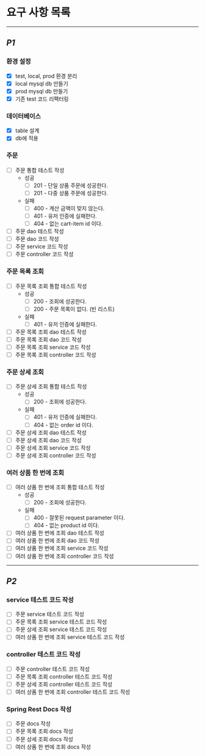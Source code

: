 # 요구 사항 목록

---
## *P1*

### 환경 설정
- [x] test, local, prod 환경 분리
- [x] local mysql db 만들기
- [x] prod mysql db 만들기
- [x] 기존 test 코드 리팩터링

### 데이터베이스
- [x] table 설계
- [x] db에 적용

### 주문
- [ ] 주문 통합 테스트 작성
  - 성공
    - [ ] 201 - 단일 상품 주문에 성공한다.
    - [ ] 201 - 다중 상품 주문에 성공한다.
  - 실패
    - [ ] 400 - 계산 금액이 맞지 않는다.
    - [ ] 401 - 유저 인증에 실패한다.
    - [ ] 404 - 없는 cart-item id 이다.
- [ ] 주문 dao 테스트 작성
- [ ] 주문 dao 코드 작성
- [ ] 주문 service 코드 작성
- [ ] 주문 controller 코드 작성

### 주문 목록 조회
- [ ] 주문 목록 조회 통합 테스트 작성
    - 성공
        - [ ] 200 - 조회에 성공한다.
        - [ ] 200 - 주문 목록이 없다. (빈 리스트)
    - 실패
        - [ ] 401 - 유저 인증에 실패한다.
- [ ] 주문 목록 조회 dao 테스트 작성
- [ ] 주문 목록 조회 dao 코드 작성
- [ ] 주문 목록 조회 service 코드 작성
- [ ] 주문 목록 조회 controller 코드 작성

### 주문 상세 조회
- [ ] 주문 상세 조회 통합 테스트 작성
    - 성공
        - [ ] 200 - 조회에 성공한다.
    - 실패
        - [ ] 401 - 유저 인증에 실패한다.
        - [ ] 404 - 없는 order id 이다.
- [ ] 주문 상세 조회 dao 테스트 작성
- [ ] 주문 상세 조회 dao 코드 작성
- [ ] 주문 상세 조회 service 코드 작성
- [ ] 주문 상세 조회 controller 코드 작성

### 여러 상품 한 번에 조회
- [ ] 여러 상품 한 번에 조회 통합 테스트 작성
    - 성공
        - [ ] 200 - 조회에 성공한다.
    - 실패
        - [ ] 400 - 잘못된 request parameter 이다.
        - [ ] 404 - 없는 product id 이다.
- [ ] 여러 상품 한 번에 조회 dao 테스트 작성
- [ ] 여러 상품 한 번에 조회 dao 코드 작성
- [ ] 여러 상품 한 번에 조회 service 코드 작성
- [ ] 여러 상품 한 번에 조회 controller 코드 작성

---
## *P2*

### service 테스트 코드 작성
- [ ] 주문 service 테스트 코드 작성
- [ ] 주문 목록 조회 service 테스트 코드 작성
- [ ] 주문 상세 조회 service 테스트 코드 작성
- [ ] 여러 상품 한 번에 조회 service 테스트 코드 작성

### controller 테스트 코드 작성
- [ ] 주문 controller 테스트 코드 작성
- [ ] 주문 목록 조회 controller 테스트 코드 작성
- [ ] 주문 상세 조회 controller 테스트 코드 작성
- [ ] 여러 상품 한 번에 조회 controller 테스트 코드 작성

### Spring Rest Docs 작성
- [ ] 주문 docs 작성
- [ ] 주문 목록 조회 docs 작성
- [ ] 주문 상세 조회 docs 작성
- [ ] 여러 상품 한 번에 조회 docs 작성
